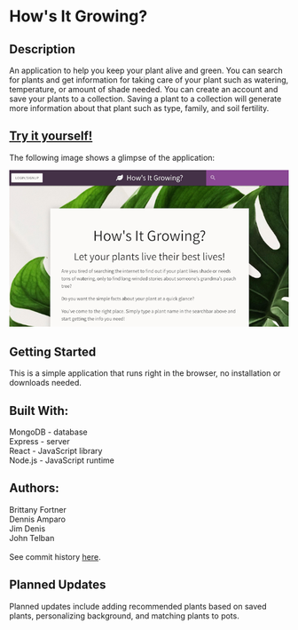 # How's It Growing?

## Description

An application to help you keep your plant alive and green. You can search for plants and get information for taking care of your plant such as watering, temperature, or amount of shade needed. You can create an account and save your plants to a collection. Saving a plant to a collection will generate more information about that plant such as type, family, and soil fertility.

## [Try it yourself!](https://hows-itgrowing.herokuapp.com/)

The following image shows a glimpse of the application:

![workout app](assets/readmeimage.png)

## Getting Started

This is a simple application that runs right in the browser, no installation or downloads needed.

## Built With:

MongoDB - database<br>
Express - server<br>
React - JavaScript library<br>
Node.js - JavaScript runtime

## Authors:

Brittany Fortner <br>
Dennis Amparo<br>
Jim Denis<br>
John Telban<br>
<br>
See commit history [here](https://github.com/bfeliz/plant-power/graphs/contributors).

## Planned Updates

Planned updates include adding recommended plants based on saved plants, personalizing background, and matching plants to pots.
